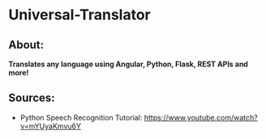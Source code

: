 # Universal-Translator

## About:
__Translates any language using Angular, Python, Flask, REST APIs and more!__


## Sources:
- Python Speech Recognition Tutorial:  https://www.youtube.com/watch?v=mYUyaKmvu6Y 
